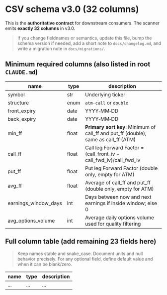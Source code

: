 # CSV schema v3.0 (32 columns)

This is the **authoritative contract** for downstream consumers. The scanner emits **exactly 32 columns** in v3.0.

> If you change fieldnames or semantics, update this file, bump the schema version if needed, add a short note to `docs/changelog.md`, and write a migration note in `docs/migrations/`.

## Minimum required columns (also listed in root `CLAUDE.md`)

| name                | type   | description |
|---------------------|--------|-------------|
| symbol              | str    | Underlying ticker |
| structure           | enum   | `atm-call` or `double` |
| front_expiry        | date   | YYYY‑MM‑DD |
| back_expiry         | date   | YYYY‑MM‑DD |
| min_ff              | float  | **Primary sort key**: Minimum of call_ff and put_ff (double), same as call_ff (ATM) |
| call_ff             | float  | Call leg Forward Factor = (call_front_iv − call_fwd_iv)/call_fwd_iv |
| put_ff              | float  | Put leg Forward Factor (double only, empty for ATM) |
| avg_ff              | float  | Average of call_ff and put_ff (double only, empty for ATM) |
| earnings_window_days| int    | Days between now and next earnings if inside window; else 0 |
| avg_options_volume  | int    | Average daily options volume used for quality filtering |

## Full column table (add remaining 23 fields here)

> Keep names stable and snake_case. Document units and null behavior precisely.
> For any optional field, define default value and when it can be blank/zero.

| name | type | description |
|------|------|-------------|
| ...  | ...  | ...         |

